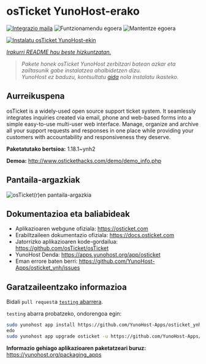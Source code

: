 <!--
Ohart ongi: README hau automatikoki sortu da <https://github.com/YunoHost/apps/tree/master/tools/readme_generator>ri esker
EZ editatu eskuz.
-->

# osTicket YunoHost-erako

[![Integrazio maila](https://apps.yunohost.org/badge/integration/osticket)](https://ci-apps.yunohost.org/ci/apps/osticket/)
![Funtzionamendu egoera](https://apps.yunohost.org/badge/state/osticket)
![Mantentze egoera](https://apps.yunohost.org/badge/maintained/osticket)

[![Instalatu osTicket YunoHost-ekin](https://install-app.yunohost.org/install-with-yunohost.svg)](https://install-app.yunohost.org/?app=osticket)

*[Irakurri README hau beste hizkuntzatan.](./ALL_README.md)*

> *Pakete honek osTicket YunoHost zerbitzari batean azkar eta zailtasunik gabe instalatzea ahalbidetzen dizu.*  
> *YunoHost ez baduzu, kontsultatu [gida](https://yunohost.org/install) nola instalatu ikasteko.*

## Aurreikuspena

osTicket is a widely-used open source support ticket system. It seamlessly integrates inquiries created via email, phone and web-based forms into a simple easy-to-use multi-user web interface. Manage, organize and archive all your support requests and responses in one place while providing your customers with accountability and responsiveness they deserve.

**Paketatutako bertsioa:** 1.18.1~ynh2

**Demoa:** <http://www.ostickethacks.com/demo/demo_info.php>

## Pantaila-argazkiak

![osTicket(r)en pantaila-argazkia](./doc/screenshots/screenshot.png)

## Dokumentazioa eta baliabideak

- Aplikazioaren webgune ofiziala: <https://osticket.com>
- Erabiltzaileen dokumentazio ofiziala: <https://docs.osticket.com>
- Jatorrizko aplikazioaren kode-gordailua: <https://github.com/osTicket/osTicket>
- YunoHost Denda: <https://apps.yunohost.org/app/osticket>
- Eman errore baten berri: <https://github.com/YunoHost-Apps/osticket_ynh/issues>

## Garatzaileentzako informazioa

Bidali `pull request`a [`testing` abarrera](https://github.com/YunoHost-Apps/osticket_ynh/tree/testing).

`testing` abarra probatzeko, ondorengoa egin:

```bash
sudo yunohost app install https://github.com/YunoHost-Apps/osticket_ynh/tree/testing --debug
edo
sudo yunohost app upgrade osticket -u https://github.com/YunoHost-Apps/osticket_ynh/tree/testing --debug
```

**Informazio gehiago aplikazioaren paketatzeari buruz:** <https://yunohost.org/packaging_apps>
